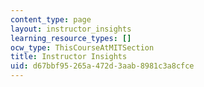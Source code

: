 ```yaml
---
content_type: page
layout: instructor_insights
learning_resource_types: []
ocw_type: ThisCourseAtMITSection
title: Instructor Insights
uid: d67bbf95-265a-472d-3aab-8981c3a8cfce
---
```


